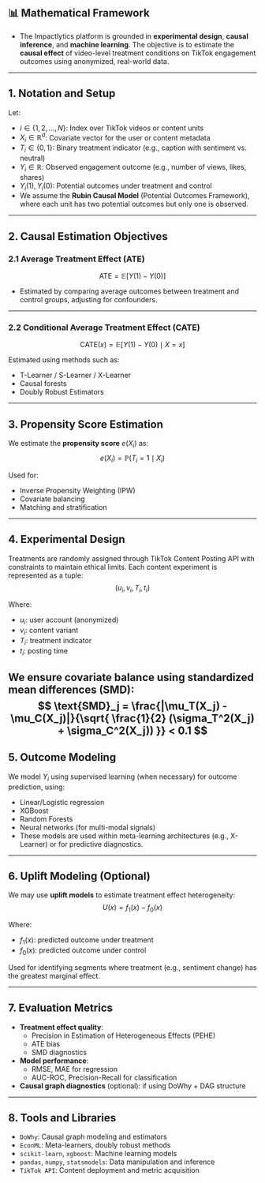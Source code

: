 ## 📊 Mathematical Framework
- The Impactlytics platform is grounded in **experimental design**, **causal inference**, and **machine learning**. The objective is to estimate the **causal effect** of video-level treatment conditions on TikTok engagement outcomes using anonymized, real-world data.
---
## 1. Notation and Setup
Let:
- $i \in \{1, 2, ..., N\}$: Index over TikTok videos or content units
- $X_i \in \mathbb{R}^d$: Covariate vector for the user or content metadata
- $T_i \in \{0, 1\}$: Binary treatment indicator (e.g., caption with sentiment vs. neutral)
- $Y_i \in \mathbb{R}$: Observed engagement outcome (e.g., number of views, likes, shares)
- $Y_i(1), Y_i(0)$: Potential outcomes under treatment and control
- We assume the **Rubin Causal Model** (Potential Outcomes Framework), where each unit has two potential outcomes but only one is observed.
---
## 2. Causal Estimation Objectives
### 2.1 Average Treatment Effect (ATE)
$$
\text{ATE} = \mathbb{E}[Y(1) - Y(0)]
$$

- Estimated by comparing average outcomes between treatment and control groups, adjusting for confounders.
---
### 2.2 Conditional Average Treatment Effect (CATE)
$$
\text{CATE}(x) = \mathbb{E}[Y(1) - Y(0) \mid X = x]
$$

Estimated using methods such as:
- T-Learner / S-Learner / X-Learner
- Causal forests
- Doubly Robust Estimators
---
## 3. Propensity Score Estimation
We estimate the **propensity score** $e(X_i)$ as:
$$
e(X_i) = \mathbb{P}(T_i = 1 \mid X_i)
$$

Used for:
- Inverse Propensity Weighting (IPW)
- Covariate balancing
- Matching and stratification
---
## 4. Experimental Design
Treatments are randomly assigned through TikTok Content Posting API with constraints to maintain ethical limits.
Each content experiment is represented as a tuple:
$$
(u_i, v_i, T_i, t_i)
$$

Where:
- $u_i$: user account (anonymized)
- $v_i$: content variant
- $T_i$: treatment indicator
- $t_i$: posting time

We ensure **covariate balance** using standardized mean differences (SMD):
$$
\text{SMD}_j = \frac{|\mu_T(X_j) - \mu_C(X_j)|}{\sqrt{ \frac{1}{2} (\sigma_T^2(X_j) + \sigma_C^2(X_j)) }} < 0.1
$$
---
## 5. Outcome Modeling
We model $Y_i$ using supervised learning (when necessary) for outcome prediction, using:
- Linear/Logistic regression
- XGBoost
- Random Forests
- Neural networks (for multi-modal signals)
- These models are used within meta-learning architectures (e.g., X-Learner) or for predictive diagnostics.
---
## 6. Uplift Modeling (Optional)
We may use **uplift models** to estimate treatment effect heterogeneity:
$$
U(x) = f_1(x) - f_0(x)
$$

Where:
- $f_1(x)$: predicted outcome under treatment
- $f_0(x)$: predicted outcome under control

Used for identifying segments where treatment (e.g., sentiment change) has the greatest marginal effect.

---
## 7. Evaluation Metrics
- **Treatment effect quality**:
  - Precision in Estimation of Heterogeneous Effects (PEHE)
  - ATE bias
  - SMD diagnostics
- **Model performance**:
  - RMSE, MAE for regression
  - AUC-ROC, Precision-Recall for classification
- **Causal graph diagnostics** (optional): if using DoWhy + DAG structure
---
## 8. Tools and Libraries
- `DoWhy`: Causal graph modeling and estimators  
- `EconML`: Meta-learners, doubly robust methods  
- `scikit-learn`, `xgboost`: Machine learning models  
- `pandas`, `numpy`, `statsmodels`: Data manipulation and inference  
- `TikTok API`: Content deployment and metric acquisition